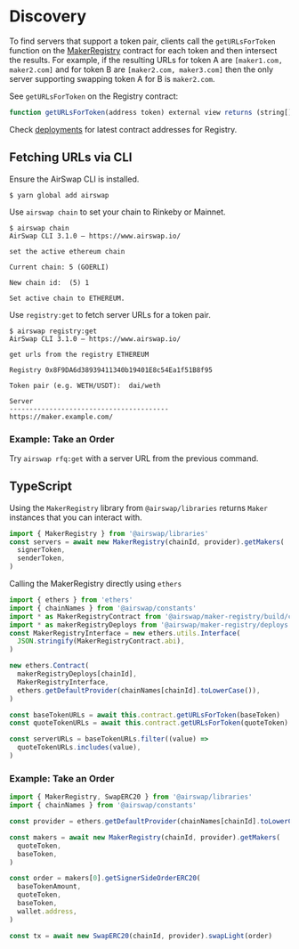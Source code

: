 # Discovery

To find servers that support a token pair, clients call the `getURLsForToken` function on the [MakerRegistry](deployments.md) contract for each token and then intersect the results. For example, if the resulting URLs for token A are `[maker1.com, maker2.com]` and for token B are `[maker2.com, maker3.com]` then the only server supporting swapping token A for B is `maker2.com`.

See `getURLsForToken` on the Registry contract:

```typescript
function getURLsForToken(address token) external view returns (string[] memory urls);
```

Check [deployments](deployments.md) for latest contract addresses for Registry.

## Fetching URLs via CLI

Ensure the AirSwap CLI is installed.

```
$ yarn global add airswap
```

Use `airswap chain` to set your chain to Rinkeby or Mainnet.

```
$ airswap chain
AirSwap CLI 3.1.0 — https://www.airswap.io/

set the active ethereum chain

Current chain: 5 (GOERLI)

New chain id:  (5) 1

Set active chain to ETHEREUM.
```

Use `registry:get` to fetch server URLs for a token pair.

```
$ airswap registry:get
AirSwap CLI 3.1.0 — https://www.airswap.io/

get urls from the registry ETHEREUM

Registry 0x8F9DA6d38939411340b19401E8c54Ea1f51B8f95

Token pair (e.g. WETH/USDT):  dai/weth

Server
----------------------------------------
https://maker.example.com/
```

### Example: Take an Order

Try `airswap rfq:get` with a server URL from the previous command.

## TypeScript

Using the `MakerRegistry` library from `@airswap/libraries` returns `Maker` instances that you can interact with.

```typescript
import { MakerRegistry } from '@airswap/libraries'
const servers = await new MakerRegistry(chainId, provider).getMakers(
  signerToken,
  senderToken,
)
```

Calling the MakerRegistry directly using `ethers`

```typescript
import { ethers } from 'ethers'
import { chainNames } from '@airswap/constants'
import * as MakerRegistryContract from '@airswap/maker-registry/build/contracts/MakerRegistry.sol/MakerRegistry.json'
import * as makerRegistryDeploys from '@airswap/maker-registry/deploys.js'
const MakerRegistryInterface = new ethers.utils.Interface(
  JSON.stringify(MakerRegistryContract.abi),
)

new ethers.Contract(
  makerRegistryDeploys[chainId],
  MakerRegistryInterface,
  ethers.getDefaultProvider(chainNames[chainId].toLowerCase()),
)

const baseTokenURLs = await this.contract.getURLsForToken(baseToken)
const quoteTokenURLs = await this.contract.getURLsForToken(quoteToken)

const serverURLs = baseTokenURLs.filter((value) =>
  quoteTokenURLs.includes(value),
)
```

### Example: Take an Order

```typescript
import { MakerRegistry, SwapERC20 } from '@airswap/libraries'
import { chainNames } from '@airswap/constants'

const provider = ethers.getDefaultProvider(chainNames[chainId].toLowerCase())

const makers = await new MakerRegistry(chainId, provider).getMakers(
  quoteToken,
  baseToken,
)

const order = makers[0].getSignerSideOrderERC20(
  baseTokenAmount,
  quoteToken,
  baseToken,
  wallet.address,
)

const tx = await new SwapERC20(chainId, provider).swapLight(order)
```
